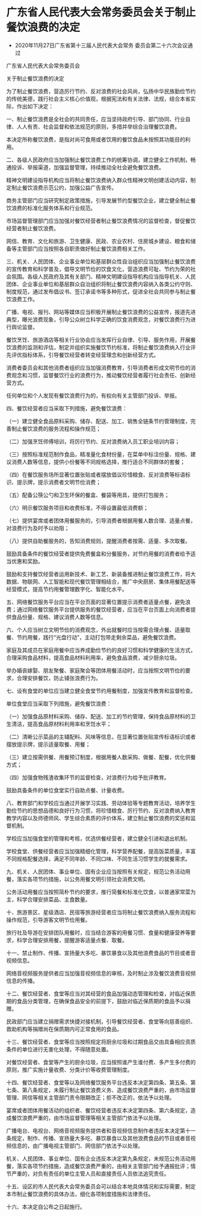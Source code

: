 # 广东省人民代表大会常务委员会关于制止餐饮浪费的决定

- 2020年11月27日广东省第十三届人民代表大会常务
  委员会第二十六次会议通过

<!-- INFO END -->

广东省人民代表大会常务委员会

关于制止餐饮浪费的决定

为了制止餐饮浪费，营造厉行节约、反对浪费的社会风尚，弘扬中华民族勤俭节约的传统美德，践行社会主义核心价值观，根据宪法和有关法律、法规，结合本省实际，作出如下决定：

一、制止餐饮浪费是全社会的共同责任，应当坚持政府引导、部门协同、行业自律、人人有责、社会监督和依法规范的原则，多措并举综合治理餐饮浪费。

本决定所称餐饮浪费，是指对尚可食用或者饮用的餐饮食品未按照其功能目的利用。

二、各级人民政府应当加强制止餐饮浪费工作的统筹协调，建立健全工作机制，畅通投诉、举报渠道，加强监督管理，持续推动全社会避免餐饮浪费。

精神文明建设指导机构应当将制止餐饮浪费纳入群众性精神文明创建活动内容，制定制止餐饮浪费示范公约，加强公益广告宣传。

商务主管部门应当研究制定政策措施，引导发展节约型餐饮企业，建立健全制止餐饮浪费的标准化服务体系和行业规范。

市场监督管理部门应当加强对餐饮经营者制止餐饮浪费情况的监督检查，督促餐饮经营者制止餐饮浪费。

网信、教育、文化和旅游、卫生健康、民政、农业农村、住房城乡建设、粮食和储备等主管部门应当按照各自职责做好制止餐饮浪费相关工作。

三、机关、人民团体、企业事业单位和基层群众性自治组织应当加强制止餐饮浪费的宣传教育和科学普及，倡导文明节俭的饮食文化，营造浪费可耻、节约为荣的社会氛围。各级人民政府及其有关部门、精神文明建设指导机构应当指导机关、人民团体、企业事业单位和基层群众自治组织将制止餐饮浪费内容纳入各类公约守则、制度规范，通过发布倡议书、签订承诺书等多种形式，促进全社会共同参与制止餐饮浪费工作。

广播、电视、报刊、网站等媒体应当积极开展制止餐饮浪费的公益宣传，报道先进典型，曝光浪费现象，引导公众树立科学正确的饮食消费观念，对餐饮浪费行为进行舆论监督。

餐饮烹饪、旅游酒店等相关行业协会应当发挥行业自律、引导、服务作用，开展餐饮浪费的监测和评估，制定并组织实施餐饮节约标准，将制止餐饮浪费纳入行业评先评优指标体系，引导餐饮经营者转变经营理念和创新经营方式。

消费者委员会和其他消费者组织应当加强消费教育，引导消费者形成文明节俭的消费观念和习惯，监督餐饮行业的浪费行为，推动餐饮经营者履行社会责任、创新经营方式。

任何单位和个人发现有餐饮浪费行为的，有权向有关主管部门投诉、举报。

四、餐饮经营者应当采取下列措施，避免餐饮浪费：

（一）建立健全食品原料采购、储存、配送、加工、销售全链条节约管理制度，完善制止餐饮浪费的服务流程和操作规范；

（二）加强烹饪师傅培训，将厉行节约、反对浪费纳入员工职业培训内容；

（三）按照标准规范制作食品，精准量化食材份量，在菜单中标注份量、规格、建议消费人数等信息，提供小份餐等不同规格选择，推行适合不同群体的套餐；

（四）在餐饮服务场所显著位置张贴或者摆放倡议珍惜粮食、反对浪费等标语标识、提示牌，提示消费者文明节俭消费；

（五）配备公筷公勺和卫生环保的餐盒、餐袋等用具，提供打包服务；

（六）明示餐饮服务项目和收费标准，不得设置最低消费额；

（七）提供宴席或者团体用餐服务的，引导消费者根据用餐人数合理、适量点餐，对浪费行为及时予以劝阻；

（八）提供自助餐服务的，告知消费规则，提醒消费者按需、适量、多次取餐。

鼓励具备条件的餐饮经营者提供免费餐盒和分餐服务，对节约用餐的消费者给予适当优惠和奖励。

鼓励和支持餐饮经营者运用新技术、新工艺、新装备推进制止餐饮浪费工作，将大数据、物联网、人工智能和现代餐饮管理相结合，推广中央厨房、集体用餐配送等经营模式，提高节约用餐管理数字化、智能化水平。

五、网络餐饮服务平台应当在平台页面的显著位置提示消费者适量点餐，避免浪费；通过网络餐饮服务平台提供服务的餐饮经营者，应当在平台页面上向消费者提供食品份量、规格、建议消费人数等信息。

六、个人应当树立文明节俭的消费观念，外出就餐时应当按需合理点餐、适量取餐、节约用餐，践行“光盘行动”，主动打包带走剩余菜品，避免餐饮浪费。

家庭及其成员在家庭用餐中应当养成勤俭节约的良好习惯和科学健康的生活方式，合理采购食品材料，提高食品材料利用率，避免食品浪费，减少厨余垃圾。

举办婚丧嫁娶、朋友聚餐、家庭聚会等团体用餐活动时，应当按照文明节俭的要求，合理安排餐饮，防止铺张浪费行为。

七、设有食堂的单位应当建立健全食堂节约用餐制度，加强宣传教育和监督检查。

单位食堂应当采取下列措施，避免餐饮浪费：

（一）加强食品原材料采购、储存、配送、加工的节约管理，保持食品原材料的卫生清洁，提高食品原材料利用率和烹饪水平；

（二）清晰公示菜品的主辅配料、风味等信息，在显著位置张贴宣传标语标识或者摆放提示牌，提示适量取餐、用餐；

（三）建立按需供餐、用餐预订制度，根据用餐人数采购、做餐、配餐，优化供餐方式；

（四）加强食物残渣收集环节的监督检查，对浪费行为给予批评教育。

鼓励具备条件的单位食堂实行自助点餐、计量收费。

八、教育部门和学校应当通过开展学习实践、劳动体验等专题教育活动，培养学生勤俭节约的思想品德和良好行为习惯，将珍惜粮食、厉行节约、反对浪费纳入教育教学内容以及师德师风、学生综合素质的评价体系，建立制止餐饮浪费的奖惩和监督机制。

学校应当加强食堂的管理和考核，优选供餐经营者，建立健全引进和退出机制。

学校食堂、供餐经营者应当加强精细化管理，科学营养配餐，提高饭菜质量，丰富不同规格配餐选择，满足不同年龄、不同口味、不同生活习惯学生的就餐需求。

九、机关、人民团体、事业单位、国有企业应当按照有关规定，规范公务活动用餐，落实各项节约措施，以公务用餐文明引领社会消费文明。

公务活动用餐应当按照简朴节约的要求，推行简餐和标准化饮食，以普通家常菜为主，科学合理安排菜品、主食数量。

十、旅游景区、星级酒店、民宿等旅游经营者应当将制止餐饮浪费纳入服务流程和操作规范，引导游客文明节俭用餐。

旅行社及导游在安排团队用餐时，应当结合游客的用餐习惯、食量和健康营养等要求，科学合理安排用餐，提醒游客适量点餐、取餐。

十一、禁止制作、传播、宣扬量大多吃、暴饮暴食以及其他浪费食品的节目或者音视频信息。

网络音视频服务提供者应当加强音视频信息的审核，及时制止涉及餐饮浪费音视频信息的传播。

十二、餐饮经营者、食堂等应当对其经营的食品加强动态管理和检查，对临近保质期的食品分类管理，在确保食品安全的前提下，鼓励对临近保质期的食品予以捐赠。

民政部门应当建立捐赠需求快捷对接机制，引导餐饮经营者、食堂等向慈善组织、救助机构等捐赠尚在保质期内可正常食用的食品。

十三、餐饮经营者、食堂等应当按照规定将厨余垃圾和过期食品交由具备相应资质条件的单位进行无害化处理，不得随意处置。

对餐饮经营者、食堂等产生的厨余垃圾，应当按照谁产生谁付费、多产生多付费的原则，推广实施计量收费、分类计价等收费管理制度。

十四、餐饮经营者、食堂等以及网络餐饮服务平台违反本决定第四条、第五条、第七条、第八条规定，未履行制止餐饮浪费义务、造成餐饮浪费严重的，由市场监督管理、网信等相关主管部门责令限期改正；拒不改正的，依法予以处理。

宴席或者团体用餐活动的组织者、餐饮经营者违反本决定第四条、第六条规定，造成餐饮浪费严重的，由市场监督管理等相关主管部门依法予以处理。

广播电台、电视台、网络音视频服务提供者和音视频信息制作者违反本决定第十一条规定，制作、传播、宣扬量大多吃、暴饮暴食以及其他浪费食品的节目或者音视频信息的，由广播电视主管部门、网信部门依法予以处理。

机关、人民团体、事业单位、国有企业违反本决定第九条规定，未规范公务活动用餐，落实各项节约措施，造成餐饮浪费严重的，由相关主管部门给予通报批评；情节严重的，对负有责任的单位主管人员和直接责任人员依法追究责任。

十五、设区的市人民代表大会常务委员会可以结合本地具体情况和实际需要，制定本市制止餐饮浪费的具体办法，细化各项制度措施和法律责任。

十六、本决定自公布之日起施行。
